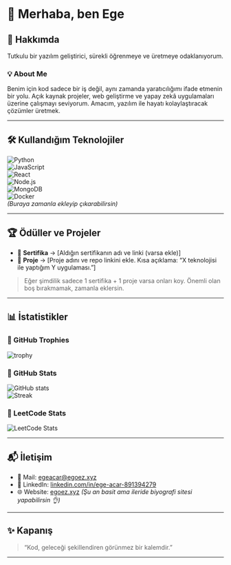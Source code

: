 # 👋 Merhaba, ben Ege  

## 📝 Hakkımda  
Tutkulu bir yazılım geliştirici, sürekli öğrenmeye ve üretmeye odaklanıyorum.  

### 💡 About Me  
Benim için kod sadece bir iş değil, aynı zamanda yaratıcılığımı ifade etmenin bir yolu. Açık kaynak projeler, web geliştirme ve yapay zekâ uygulamaları üzerine çalışmayı seviyorum. Amacım, yazılım ile hayatı kolaylaştıracak çözümler üretmek.  

---

## 🛠️ Kullandığım Teknolojiler  
![Python](https://img.shields.io/badge/Python-3776AB?logo=python&logoColor=white)  
![JavaScript](https://img.shields.io/badge/JavaScript-F7DF1E?logo=javascript&logoColor=black)  
![React](https://img.shields.io/badge/React-20232A?logo=react&logoColor=61DAFB)  
![Node.js](https://img.shields.io/badge/Node.js-43853D?logo=node.js&logoColor=white)  
![MongoDB](https://img.shields.io/badge/MongoDB-4EA94B?logo=mongodb&logoColor=white)  
![Docker](https://img.shields.io/badge/Docker-2496ED?logo=docker&logoColor=white)  
*(Buraya zamanla ekleyip çıkarabilirsin)*  

---

## 🏆 Ödüller ve Projeler  
- 📜 **Sertifika** → [Aldığın sertifikanın adı ve linki (varsa ekle)]  
- 🚀 **Proje** → [Proje adını ve repo linkini ekle. Kısa açıklama: “X teknolojisi ile yaptığım Y uygulaması.”]  

> Eğer şimdilik sadece 1 sertifika + 1 proje varsa onları koy. Önemli olan boş bırakmamak, zamanla eklersin.  

---

## 📊 İstatistikler  

### 🔹 GitHub Trophies  
![trophy](https://github-profile-trophy.vercel.app/?username=EgeAcar0&theme=radical)

### 🔹 GitHub Stats  
![GitHub stats](https://github-readme-stats.vercel.app/api?username=EgeAcar0&show_icons=true&theme=radical)  
![Streak](https://streak-stats.demolab.com/?user=EgeAcar0&theme=radical)  

### 🔹 LeetCode Stats  
![LeetCode Stats](https://leetcard.jacoblin.cool/EgeAcar0?theme=dark&font=Gemunu%20Libre&ext=contest)  

---

## 📬 İletişim  
- 📧 Mail: [egeacar@egoez.xyz](mailto:egeacar@egoez.xyz)  
- 💼 LinkedIn: [linkedin.com/in/ege-acar-891394279](https://www.linkedin.com/in/ege-acar-891394279)  
- 🌐 Website: [egoez.xyz](https://egoez.xyz) *(Şu an basit ama ileride biyografi sitesi yapabilirsin 👌)*  

---

## ✨ Kapanış  
> “Kod, geleceği şekillendiren görünmez bir kalemdir.”  

---
